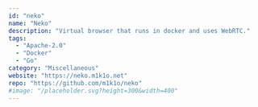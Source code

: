 ```yaml
---
id: "neko"
name: "Neko"
description: "Virtual browser that runs in docker and uses WebRTC."
tags:
  - "Apache-2.0"
  - "Docker"
  - "Go"
category: "Miscellaneous"
website: "https://neko.m1k1o.net"
repo: "https://github.com/m1k1o/neko"
#image: "/placeholder.svg?height=300&width=400"
---
```


